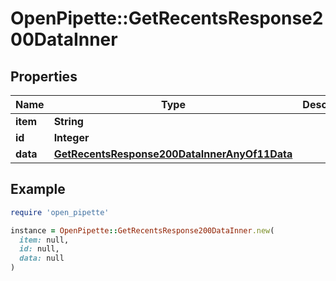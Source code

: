 # OpenPipette::GetRecentsResponse200DataInner

## Properties

| Name | Type | Description | Notes |
| ---- | ---- | ----------- | ----- |
| **item** | **String** |  | [optional] |
| **id** | **Integer** |  | [optional] |
| **data** | [**GetRecentsResponse200DataInnerAnyOf11Data**](GetRecentsResponse200DataInnerAnyOf11Data.md) |  | [optional] |

## Example

```ruby
require 'open_pipette'

instance = OpenPipette::GetRecentsResponse200DataInner.new(
  item: null,
  id: null,
  data: null
)
```

